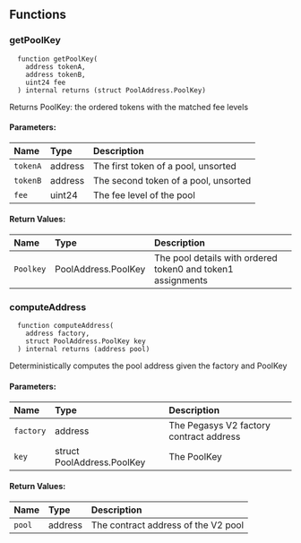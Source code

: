 ## Functions

### getPoolKey

```solidity
  function getPoolKey(
    address tokenA,
    address tokenB,
    uint24 fee
  ) internal returns (struct PoolAddress.PoolKey)
```

Returns PoolKey: the ordered tokens with the matched fee levels

#### Parameters:

| Name     | Type    | Description                          |
| :------- | :------ | :----------------------------------- |
| `tokenA` | address | The first token of a pool, unsorted  |
| `tokenB` | address | The second token of a pool, unsorted |
| `fee`    | uint24  | The fee level of the pool            |

#### Return Values:

| Name      | Type                | Description                                                 |
| :-------- | :------------------ | :---------------------------------------------------------- |
| `Poolkey` | PoolAddress.PoolKey | The pool details with ordered token0 and token1 assignments |

### computeAddress

```solidity
  function computeAddress(
    address factory,
    struct PoolAddress.PoolKey key
  ) internal returns (address pool)
```

Deterministically computes the pool address given the factory and PoolKey

#### Parameters:

| Name      | Type                       | Description                             |
| :-------- | :------------------------- | :-------------------------------------- |
| `factory` | address                    | The Pegasys V2 factory contract address |
| `key`     | struct PoolAddress.PoolKey | The PoolKey                             |

#### Return Values:

| Name   | Type    | Description                         |
| :----- | :------ | :---------------------------------- |
| `pool` | address | The contract address of the V2 pool |
